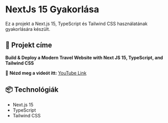 # NextJs 15 Gyakorlása

Ez a projekt a Next.js 15, TypeScript és Tailwind CSS használatának gyakorlására készült.

## 📌 Projekt címe
**Build & Deploy a Modern Travel Website with Next JS 15, TypeScript, and Tailwind CSS**

🔗 **Nézd meg a videót itt:** [YouTube Link](https://www.youtube.com/watch?v=OfE9v4-dV2o)

## 📦 Technológiák
- Next.js 15
- TypeScript
- Tailwind CSS